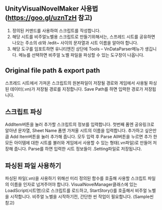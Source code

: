 ## UnityVisualNovelMaker 사용법 (https://goo.gl/uznTzH 참고)

1. 정의된 커맨드를 사용하여 스크립트를 작성합니다.
2. 해당 시트를 비주얼노벨용 스크립트로 만들기위해서는, 스프레드 시트를 공유하면 나오는 주소의 d/와 /edit~ 사이의 문자열과 시트 이름을 알아야 합니다.
3. 해당 도구를 임포트하면 유니티엔진 상단에 Tools – VnDataParser메뉴가 생깁니다. 메뉴를 선택하면 비주얼 노벨 파일을 파싱할 수 있는 도구창이 나옵니다.

## Original file path & export path
스프레드 시트에서 가져온 스크립트의 원본파일이 저장될 경로와 게임에서 사용될 파싱된 데이터(.vn)가 저장될 경로를 지정합니다. Save Path를 하면 입력한 경로가 저장됩니다.

## 스크립트 파싱
AddItem버튼을 눌러 추가할 스크립트의 정보를 입력합니다. 첫번째 폼엔 공유링크로 알아낸 문자열, Sheet Name 폼엔 가져올 시트의 이름을 입력합니다. 추가하고 싶은만큼 Add Item버튼을 눌러 추가해 줍니다. 모두 입력 후 Parse All버튼을 누르면 추가 한 모든 아이템에 대한 시트를 불러와 게임에서 사용할 수 있는 형태(.vn파일)로 만들어 저장해 줍니다. Parse를 하면 입력한 시트 정보들이 .Setting파일로 저장됩니다.

## 파싱된 파일 사용하기
파싱된 파일(.vn)을 사용하기 위해선 미리 정의된 함수를 호출해 사용할 스크립트 파일의 이름을 인자로 넘겨주어야 합니다. VisualNovelManager클래스에 있는 LoadScript(시트명)으로 스크립트를 로드하고, StartStory()를 호출해서 비주얼 노벨을 시작합니다. 비주얼 노벨을 시작하기전, 간단한 씬 작업이 필요합니다. (Sample씬 참고)
 
